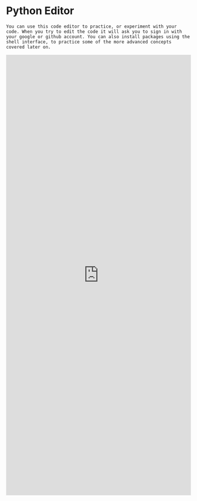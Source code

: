 # Python Editor

```{important}
You can use this code editor to practice, or experiment with your code. When you try to edit the code it will ask you to sign in with your google or github account. You can also install packages using the shell interface, to practice some of the more advanced concepts covered later on.
```
<iframe height="1200px" width="100%" src="https://replit.com/@AshrayShetty1/book?lite=true" scrolling="no" frameborder="no" allowtransparency="true" allowfullscreen="true" sandbox="allow-forms allow-pointer-lock allow-popups allow-same-origin allow-scripts allow-modals"></iframe>
